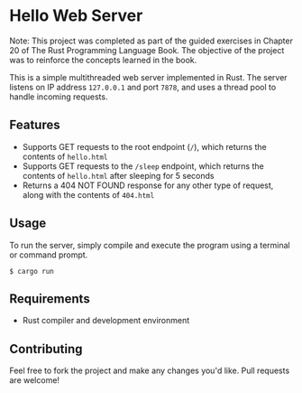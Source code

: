 # Hello Web Server

Note: This project was completed as part of the guided exercises in Chapter 20 of The Rust Programming Language Book. The objective of the project was to reinforce the concepts learned in the book.


This is a simple multithreaded web server implemented in Rust. The server listens on IP address `127.0.0.1` and port `7878`, and uses a thread pool to handle incoming requests.

## Features
- Supports GET requests to the root endpoint (`/`), which returns the contents of `hello.html`
- Supports GET requests to the `/sleep` endpoint, which returns the contents of `hello.html` after sleeping for 5 seconds
- Returns a 404 NOT FOUND response for any other type of request, along with the contents of `404.html`

## Usage

To run the server, simply compile and execute the program using a terminal or command prompt.

``$ cargo run``

## Requirements

- Rust compiler and development environment

## Contributing

Feel free to fork the project and make any changes you'd like. Pull requests are welcome!

